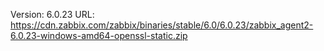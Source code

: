 Version: 6.0.23
URL: https://cdn.zabbix.com/zabbix/binaries/stable/6.0/6.0.23/zabbix_agent2-6.0.23-windows-amd64-openssl-static.zip
